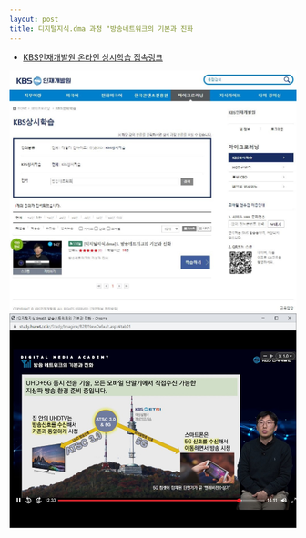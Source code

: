 ```yaml
---
layout: post
title: 디지털지식.dma 과정 "방송네트워크의 기본과 진화
---
```



* [KBS인재개발원 온라인 상시학습 접속링크](https://kbsedu.hunet.co.kr/imgCategory/Contents?categoryNo1=48&contentsTime=0#page=0&searchType=goodsName_nm&notCategorysNo=&searchText=dma&pageSize=10&integralType=0&formType=list&sort=reg_date&contentsTime=0&categoryNo1=48&categoryNo2=49&categoryNo3=)

![그림1](/images/ACA_KBS_LECTURE_2021-1.JPG)
![그림2](/images/ACA_KBS_LECTURE_2021-2.JPG)
